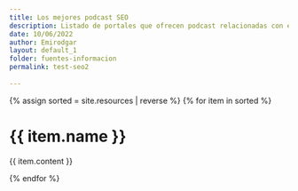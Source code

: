 ```yaml
---
title: Los mejores podcast SEO
description: Listado de portales que ofrecen podcast relacionadas con el SEO
date: 10/06/2022
author: Emirodgar
layout: default_1
folder: fuentes-informacion
permalink: test-seo2
  
---
```




{% assign sorted = site.resources | reverse %}
{% for item in sorted %}
  <h1>{{ item.name }}</h1>
  <p>{{ item.content }}</p>
{% endfor %}
